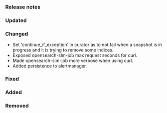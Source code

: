 ### Release notes

### Updated

### Changed

- Set 'continue_if_exception' in curator as to not fail when a snapshot is in progress and it is trying to remove some indices.
- Exposed opensearch-slm-job max request seconds for curl.
- Made opensearch-slm-job more verbose when using curl.
- Added persistence to alertmanager.


### Fixed

### Added

### Removed
